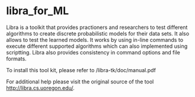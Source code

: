 # libra_for_ML

Libra is a toolkit that provides practioners and researchers to test different algorithms to create discrete probabilistic models for their data sets. It also allows to test the learned models. It works by using in-line commands to execute different supported algorithms which can also implemented using scriptting. Libra also provides consistency in command options and file formats.

To install this tool kit, please refer to /libra-tk/doc/manual.pdf


For additional help please visit the original source of the tool http://libra.cs.uoregon.edu/. 
